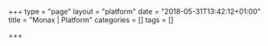 +++
type = "page"
layout = "platform"
date = "2018-05-31T13:42:12+01:00"
title = "Monax | Platform"
categories = []
tags = []

+++
